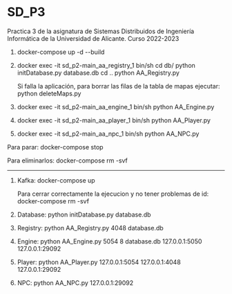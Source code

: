 # SD_P3
Practica 3 de la asignatura de Sistemas Distribuidos de Ingeniería Informática de la Universidad de Alicante. Curso 2022-2023
		
	
1) docker-compose up -d --build
	
2) docker exec -it sd_p2-main_aa_registry_1 bin/sh
	cd db/
	python initDatabase.py database.db
	cd ..
	python AA_Registry.py
	
	Si falla la aplicación, para borrar las filas de la tabla de mapas ejecutar:
		python deleteMaps.py 

3) docker exec -it sd_p2-main_aa_engine_1 bin/sh
	python AA_Engine.py
	
4) docker exec -it sd_p2-main_aa_player_1 bin/sh
	python AA_Player.py
	

5) docker exec -it sd_p2-main_aa_npc_1 bin/sh
	python AA_NPC.py


Para parar:
	docker-compose stop

Para eliminarlos:
	docker-compose rm -svf

----------------------------------------------------------------------------------------------------------------------------------------	
		
	
1) Kafka:
	docker-compose up
	
	Para cerrar correctamente la ejecucion y no tener problemas de id:
		docker-compose rm -svf

2) Database:
	python initDatabase.py database.db


3) Registry:
	python AA_Registry.py 4048 database.db

4) Engine:
	python AA_Engine.py 5054 8 database.db 127.0.0.1:5050 127.0.0.1:29092


5) Player:
	python AA_Player.py 127.0.0.1:5054 127.0.0.1:4048 127.0.0.1:29092
	

6) NPC:
	python AA_NPC.py 127.0.0.1:29092
